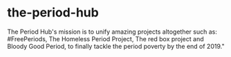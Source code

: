 # the-period-hub

The Period Hub's mission is to unify amazing projects altogether 
such as: #FreePeriods, The Homeless Period Project, The red box project and Bloody Good Period,
to finally tackle the period poverty by the end of 2019."
